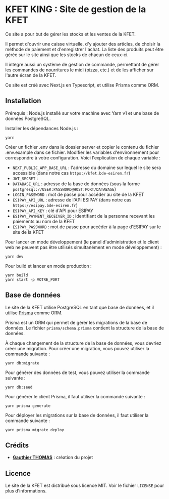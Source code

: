 # KFET KING : Site de gestion de la KFET

Ce site a pour but de gérer les stocks et les ventes de la KFET.

Il permet d'ouvrir une caisse virtuelle, d'y ajouter des articles, de choisir la méthode de paiement et d'enregistrer l'achat.
La liste des produits peut être gérée sur le site ainsi que les stocks de chacun de ceux-ci.

Il intègre aussi un système de gestion de commande, permettant de gérer les commandes de nourritures le midi (pizza, etc.) et de les afficher sur l'autre écran de la KFET.

Ce site est créé avec Next.js en Typescript, et utilise Prisma comme ORM.

## Installation

Prérequis : Node.js installé sur votre machine avec Yarn v1 et une base de données PostgreSQL.

Installer les dépendances Node.js :

    yarn

Créer un fichier .env dans le dossier server et copier le contenu du fichier .env.example dans ce fichier. Modifier les variables d'environnement pour correspondre à votre configuration. Voici l'explication de chaque variable :
- `NEXT_PUBLIC_APP_BASE_URL` : l'adresse du domaine sur lequel le site sera accessible (dans notre cas `https://kfet.bde-esirem.fr`)
- `JWT_SECRET` : 
- `DATABASE_URL` : adresse de la base de données (sous la forme `postgresql://USER:PASSWORD@HOST:PORT/DATABASE`)
- `LOGIN_PASSWORD` : mot de passe pour accéder au site de la KFET
- `ESIPAY_API_URL` : adresse de l'API ESIPAY (dans notre cas `https://esipay.bde-esirem.fr`)
- `ESIPAY_API_KEY` : clé d'API pour ESIPAY
- `ESIPAY_PAYMENT_RECEIVER_ID` : identifiant de la personne recevant les paiements au nom de la KFET
- `ESIPAY_PASSWORD` : mot de passe pour accéder à la page d'ESIPAY sur le site de la KFET

Pour lancer en mode développement (le panel d'administration et le client web ne peuvent pas être utilisés simultanément en mode développement) :

    yarn dev

Pour build et lancer en mode production :

    yarn build
    yarn start -p VOTRE_PORT

## Base de données

Le site de la KFET utilise PostgreSQL en tant que base de données, et il utilise [Prisma](https://www.prisma.io/) comme ORM.

Prisma est un ORM qui permet de gérer les migrations de la base de données. Le fichier `prisma/schema.prisma` contient la structure de la base de données.

À chaque changement de la structure de la base de données, vous devriez créer une migration. Pour créer une migration, vous pouvez utiliser la commande suivante :

    yarn db:migrate

Pour générer des données de test, vous pouvez utiliser la commande suivante :

    yarn db:seed

Pour générer le client Prisma, il faut utiliser la commande suivante :

    yarn prisma generate

Pour déployer les migrations sur la base de données, il faut utiliser la commande suivante :

    yarn prisma migrate deploy

## Crédits

- [**Gauthier THOMAS**](https://github.com/gauthier-th) : création du projet

## Licence

Le site de la KFET est distribué sous licence MIT. Voir le fichier `LICENSE` pour plus d'informations.